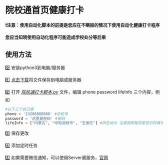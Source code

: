 # 院校通首页健康打卡

**❗注意：使用自动化脚本的前提是您应在不瞒报的情况下使用自动化健康打卡程序**

**您应当知晓使用自动化程序可能造成学校处分等后果**

## 使用方法

0️⃣ 安装python3到电脑/服务器

1️⃣ [点击下载](https://github.com/sosyz/myriadcampuses/archive/1.0.zip)将文件保存到电脑或服务器

2️⃣ 打开 *<u>院校通打卡脚本.py</u>* 文件，编辑 phone password lifeInfo 三个内容，例如

```python
#以下三个自己填
phone = '13288888888' #手机号
password = '这里是密码' #密码
lifeInfo = ["内蒙古", "呼和浩特市", "玉泉区"] #所在地点 注意按照程序里显示的填写
```

3️⃣ 保存更改

4️⃣ 添加定时任务

5️⃣ 如果需要微信通知，可以使用Server酱服务，[官网](http://sc.ftqq.com/)
